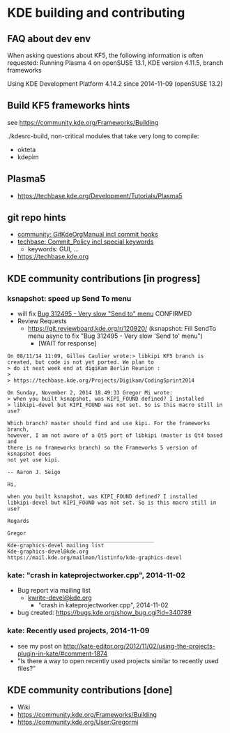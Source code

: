 KDE building and contributing
=============================

FAQ about dev env
-----------------
When asking questions about KF5, the following information is often requested:
Running Plasma 4 on openSUSE 13.1, KDE version 4.11.5, branch frameworks

Using KDE Development Platform 4.14.2 since 2014-11-09 (openSUSE 13.2)


Build KF5 frameworks hints
--------------------------
see https://community.kde.org/Frameworks/Building

./kdesrc-build, non-critical modules that take very long to compile:

* okteta
* kdepim

Plasma5
-------
* https://techbase.kde.org/Development/Tutorials/Plasma5


git repo hints
--------------
* [community: GitKdeOrgManual incl commit hooks](https://community.kde.org/Sysadmin/GitKdeOrgManual)
* [techbase: Commit_Policy incl special keywords](https://techbase.kde.org/Policies/Commit_Policy)
    * keywords: GUI, ...
* https://techbase.kde.org

KDE community contributions [in progress]
-----------------------------------------
### ksnapshot: speed up Send To menu
* will fix [Bug 312495 - Very slow "Send to" menu](https://bugs.kde.org/show_bug.cgi?id=312495) CONFIRMED
* Review Requests
  * https://git.reviewboard.kde.org/r/120920/ (ksnapshot: Fill SendTo menu async to fix "Bug 312495 - Very slow 'Send to' menu")
    * [WAIT for response]

```
On 08/11/14 11:09, Gilles Caulier wrote:> libkipi KF5 branch is created, but code is not yet ported. We plan to
> do it next week end at digiKam Berlin Reunion :
>
> https://techbase.kde.org/Projects/Digikam/CodingSprint2014
```

```
On Sunday, November 2, 2014 18.49:33 Gregor Mi wrote:
> when you built ksnapshot, was KIPI_FOUND defined? I installed
> libkipi-devel but KIPI_FOUND was not set. So is this macro still in use?

Which branch? master should find and use kipi. For the frameworks branch,
however, I am not aware of a Qt5 port of libkipi (master is Qt4 based and
there is no frameworks branch) so the Frameworks 5 version of ksnapshot does
not yet use kipi.

-- Aaron J. Seigo
```

```
Hi,

when you built ksnapshot, was KIPI_FOUND defined? I installed
libkipi-devel but KIPI_FOUND was not set. So is this macro still in use?

Regards

Gregor
_______________________________________________
Kde-graphics-devel mailing list
Kde-graphics-devel@kde.org
https://mail.kde.org/mailman/listinfo/kde-graphics-devel
```

### kate: "crash in kateprojectworker.cpp", 2014-11-02
* Bug report via mailing list
  * kwrite-devel@kde.org
    * "crash in kateprojectworker.cpp", 2014-11-02
* bug created: https://bugs.kde.org/show_bug.cgi?id=340789


### kate: Recently used projects, 2014-11-09
* see my post on http://kate-editor.org/2012/11/02/using-the-projects-plugin-in-kate/#comment-1874
* "Is there a way to open recently used projects similar to recently used files?"


KDE community contributions [done]
----------------------------------
* Wiki
 * https://community.kde.org/Frameworks/Building
 * https://community.kde.org/User:Gregormi

